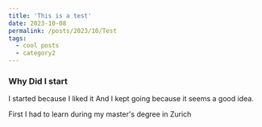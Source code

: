 ```yaml
---
title: 'This is a test'
date: 2023-10-08
permalink: /posts/2023/10/Test
tags:
  - cool posts
  - category2
---
```


### Why Did I start

I started because I liked it
And I kept going because it seems a good idea. 

First I had to learn during my master's degree in Zurich
